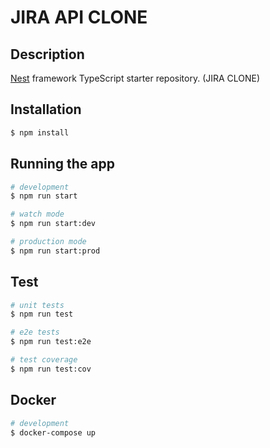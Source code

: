 # JIRA API CLONE

## Description

[Nest](https://github.com/nestjs/nest) framework TypeScript starter repository. (JIRA CLONE)

## Installation

```bash
$ npm install
```

## Running the app

```bash
# development
$ npm run start

# watch mode
$ npm run start:dev

# production mode
$ npm run start:prod
```

## Test

```bash
# unit tests
$ npm run test

# e2e tests
$ npm run test:e2e

# test coverage
$ npm run test:cov
```

## Docker

```bash
# development
$ docker-compose up
```
